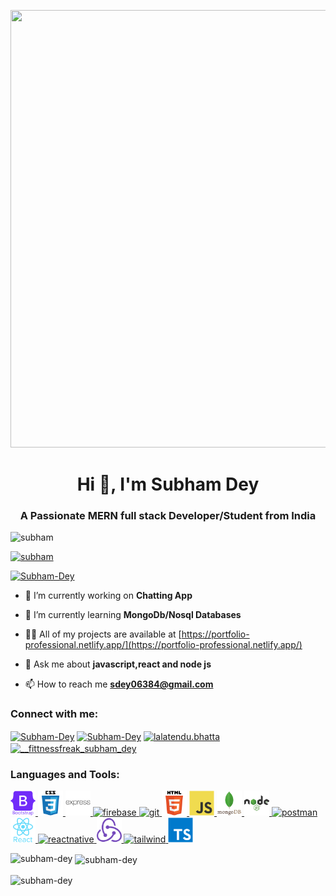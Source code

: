 <p align="center">
  <img src="https://media2.giphy.com/media/v1.Y2lkPTc5MGI3NjExbGN0dDlod3Fpcnp6NDg4M3JnZzh5a3M5MHI0a245NjNxcHJqNHJ5OSZlcD12MV9pbnRlcm5hbF9naWZfYnlfaWQmY3Q9Zw/78XCFBGOlS6keY1Bil/giphy.gif" width="900" height="700"/>
</p>


<h1 align="center">Hi 👋, I'm Subham Dey</h1>
<h3 align="center">A Passionate MERN full stack Developer/Student from India</h3>

<p align="left"> <img src="https://komarev.com/ghpvc/?username=subhamdey1234&label=Profile%20views&color=0e75b6&style=flat" alt="subham" /> </p>

<p align="left"> <a href="https://github.com/ryo-ma/github-profile-trophy"><img src="https://github-profile-trophy.vercel.app/?username=subhamdey1234" alt="subham" /></a> </p>

<p align="left"> <a href="https://x.com/subham_deyOP?t=4FlGmUMwBXk2MhdOjugVTg&s=08" target="blank"><img src="https://img.shields.io/twitter/follow/Subham Dey?logo=twitter&style=for-the-badge" alt="Subham-Dey" /></a> </p>

- 🔭 I’m currently working on **Chatting App**

- 🌱 I’m currently learning **MongoDb/Nosql Databases**

- 👨‍💻 All of my projects are available at [https://portfolio-professional.netlify.app/](https://portfolio-professional.netlify.app/)

- 💬 Ask me about **javascript,react and node js**

- 📫 How to reach me **sdey06384@gmail.com**

<h3 align="left">Connect with me:</h3>
<p align="left">

<a href="https://x.com/subham_deyOP?t=4FlGmUMwBXk2MhdOjugVTg&s=08" target="blank"><img align="center" src="https://raw.githubusercontent.com/rahuldkjain/github-profile-readme-generator/master/src/images/icons/Social/twitter.svg" alt="Subham-Dey" height="30" width="40" /></a>
<a href="https://www.linkedin.com/in/subham-dey-8b8041219/" target="blank"><img align="center" src="https://raw.githubusercontent.com/rahuldkjain/github-profile-readme-generator/master/src/images/icons/Social/linked-in-alt.svg" alt="Subham-Dey" height="30" width="40" /></a>
<a href="https://www.facebook.com/share/1Fk6reR2vf/" target="blank"><img align="center" src="https://raw.githubusercontent.com/rahuldkjain/github-profile-readme-generator/master/src/images/icons/Social/facebook.svg" alt="lalatendu.bhatta" height="30" width="40" /></a>
<a href="https://www.instagram.com/_fitnessfreak_subham_dey___/" target="blank"><img align="center" src="https://raw.githubusercontent.com/rahuldkjain/github-profile-readme-generator/master/src/images/icons/Social/instagram.svg" alt="__fittnessfreak_subham_dey" height="30" width="40" /></a>
</p>

<h3 align="left">Languages and Tools:</h3>
<p align="left"> <a href="https://getbootstrap.com" target="_blank" rel="noreferrer"> <img src="https://raw.githubusercontent.com/devicons/devicon/master/icons/bootstrap/bootstrap-plain-wordmark.svg" alt="bootstrap" width="40" height="40"/> </a> <a href="https://www.w3schools.com/css/" target="_blank" rel="noreferrer"> <img src="https://raw.githubusercontent.com/devicons/devicon/master/icons/css3/css3-original-wordmark.svg" alt="css3" width="40" height="40"/> </a> <a href="https://expressjs.com" target="_blank" rel="noreferrer"> <img src="https://raw.githubusercontent.com/devicons/devicon/master/icons/express/express-original-wordmark.svg" alt="express" width="40" height="40"/> </a> <a href="https://firebase.google.com/" target="_blank" rel="noreferrer"> <img src="https://www.vectorlogo.zone/logos/firebase/firebase-icon.svg" alt="firebase" width="40" height="40"/> </a> <a href="https://git-scm.com/" target="_blank" rel="noreferrer"> <img src="https://www.vectorlogo.zone/logos/git-scm/git-scm-icon.svg" alt="git" width="40" height="40"/> </a> <a href="https://www.w3.org/html/" target="_blank" rel="noreferrer"> <img src="https://raw.githubusercontent.com/devicons/devicon/master/icons/html5/html5-original-wordmark.svg" alt="html5" width="40" height="40"/> </a> <a href="https://developer.mozilla.org/en-US/docs/Web/JavaScript" target="_blank" rel="noreferrer"> <img src="https://raw.githubusercontent.com/devicons/devicon/master/icons/javascript/javascript-original.svg" alt="javascript" width="40" height="40"/> </a> <a href="https://www.mongodb.com/" target="_blank" rel="noreferrer"> <img src="https://raw.githubusercontent.com/devicons/devicon/master/icons/mongodb/mongodb-original-wordmark.svg" alt="mongodb" width="40" height="40"/> </a> <a href="https://nodejs.org" target="_blank" rel="noreferrer"> <img src="https://raw.githubusercontent.com/devicons/devicon/master/icons/nodejs/nodejs-original-wordmark.svg" alt="nodejs" width="40" height="40"/> </a> <a href="https://postman.com" target="_blank" rel="noreferrer"> <img src="https://www.vectorlogo.zone/logos/getpostman/getpostman-icon.svg" alt="postman" width="40" height="40"/> </a> <a href="https://reactjs.org/" target="_blank" rel="noreferrer"> <img src="https://raw.githubusercontent.com/devicons/devicon/master/icons/react/react-original-wordmark.svg" alt="react" width="40" height="40"/> </a> <a href="https://reactnative.dev/" target="_blank" rel="noreferrer"> <img src="https://reactnative.dev/img/header_logo.svg" alt="reactnative" width="40" height="40"/> </a> <a href="https://redux.js.org" target="_blank" rel="noreferrer"> <img src="https://raw.githubusercontent.com/devicons/devicon/master/icons/redux/redux-original.svg" alt="redux" width="40" height="40"/> </a> <a href="https://tailwindcss.com/" target="_blank" rel="noreferrer"> <img src="https://www.vectorlogo.zone/logos/tailwindcss/tailwindcss-icon.svg" alt="tailwind" width="40" height="40"/> </a> <a href="https://www.typescriptlang.org/" target="_blank" rel="noreferrer"> <img src="https://raw.githubusercontent.com/devicons/devicon/master/icons/typescript/typescript-original.svg" alt="typescript" width="40" height="40"/> </a> </p>

<p><img align="left" src="https://github-readme-stats.vercel.app/api/top-langs?username=subhamdey1234&show_icons=true&locale=en&layout=compact" alt="subham-dey" /></p>

<p>&nbsp;<img align="center" src="https://github-readme-stats.vercel.app/api?username=subhamdey1234&show_icons=true&locale=en" alt="subham-dey" /></p>

<p><img align="center" src="https://github-readme-streak-stats.herokuapp.com/?user=subhamdey1234&" alt="subham-dey" /></p>
